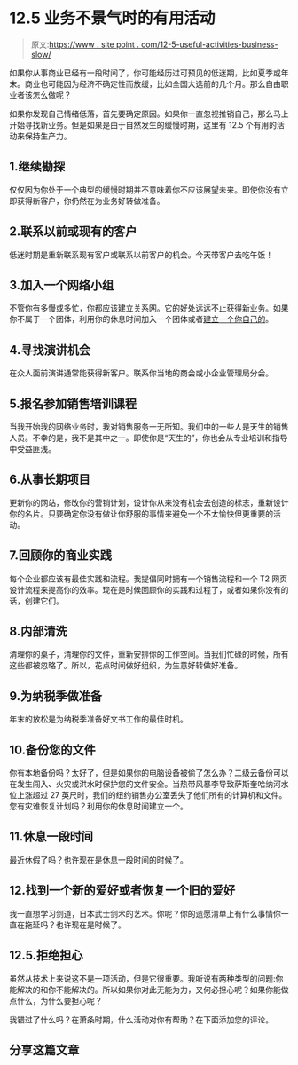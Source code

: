 # 12.5 业务不景气时的有用活动

> 原文:[https://www . site point . com/12-5-useful-activities-business-slow/](https://www.sitepoint.com/12-5-useful-activities-business-slow/)

如果你从事商业已经有一段时间了，你可能经历过可预见的低迷期，比如夏季或年末。商业也可能因为经济不确定性而放缓，比如全国大选前的几个月。那么自由职业者该怎么做呢？

如果你发现自己情绪低落，首先要确定原因。如果你一直忽视推销自己，那么马上开始寻找新业务。但是如果是由于自然发生的缓慢时期，这里有 12.5 个有用的活动来保持生产力。

## 1.继续勘探

仅仅因为你处于一个典型的缓慢时期并不意味着你不应该展望未来。即使你没有立即获得新客户，你仍然在为业务好转做准备。

## 2.联系以前或现有的客户

低迷时期是重新联系现有客户或联系以前客户的机会。今天带客户去吃午饭！

## 3.加入一个网络小组

不管你有多慢或多忙，你都应该建立关系网。它的好处远远不止获得新业务。如果你不属于一个团体，利用你的休息时间加入一个团体或者[建立一个你自己的](https://www.sitepoint.com/how-to-make-word-of-mouth-marketing-work/)。

## 4.寻找演讲机会

在众人面前演讲通常能获得新客户。联系你当地的商会或小企业管理局分会。

## 5.报名参加销售培训课程

当我开始我的网络业务时，我对销售服务一无所知。我们中的一些人是天生的销售人员。不幸的是，我不是其中之一。即使你是“天生的”，你也会从专业培训和指导中受益匪浅。

## 6.从事长期项目

更新你的网站，修改你的营销计划，设计你从来没有机会去创造的标志，重新设计你的名片。只要确定你没有做让你舒服的事情来避免一个不太愉快但更重要的活动。

## 7.回顾你的商业实践

每个企业都应该有最佳实践和流程。我提倡同时拥有一个销售流程和一个 T2 网页设计流程来提高你的效率。现在是时候回顾你的实践和过程了，或者如果你没有的话，创建它们。

## 8.内部清洗

清理你的桌子，清理你的文件，重新安排你的工作空间。当我们忙碌的时候，所有这些都被忽略了。所以，花点时间做好组织，为生意好转做好准备。

## 9.为纳税季做准备

年末的放松是为纳税季准备好文书工作的最佳时机。

## 10.备份您的文件

你有本地备份吗？太好了，但是如果你的电脑设备被偷了怎么办？二级云备份可以在发生闯入、火灾或洪水时保护您的文件安全。当热带风暴李导致萨斯奎哈纳河水位上涨超过 27 英尺时，我们的纽约销售办公室丢失了他们所有的计算机和文件。您有灾难恢复计划吗？利用你的休息时间建立一个。

## 11.休息一段时间

最近休假了吗？也许现在是休息一段时间的时候了。

## 12.找到一个新的爱好或者恢复一个旧的爱好

我一直想学习剑道，日本武士剑术的艺术。你呢？你的遗愿清单上有什么事情你一直在拖延吗？也许现在是时候了。

## 12.5.拒绝担心

虽然从技术上来说这不是一项活动，但是它很重要。我听说有两种类型的问题:你能解决的和你不能解决的。所以如果你对此无能为力，又何必担心呢？如果你能做点什么，为什么要担心呢？

我错过了什么吗？在萧条时期，什么活动对你有帮助？在下面添加您的评论。

## 分享这篇文章
